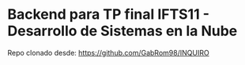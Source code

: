 # Backend para TP final IFTS11 - Desarrollo de Sistemas en la Nube

Repo clonado desde: https://github.com/GabRom98/INQUIRO
